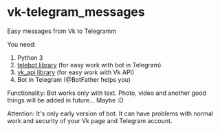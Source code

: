 # vk-telegram_messages
Easy messages from Vk to Telegramm

You need:
1) Python 3
2) [telebot library](https://github.com/eternnoir/pyTelegramBotAPI) (for easy work with bot in Telegram)
3) [vk_api library](https://github.com/python273/vk_api) (for easy work with Vk API)
4) Bot in Telegram (@BotFather helps you)

Functionality: Bot works only with text. Photo, video and another good things will be added in future... Maybe :D

Attention: It's only early version of bot. It can have problems with normal work and security of your Vk page and Telegram account.
